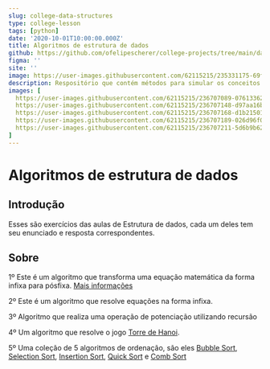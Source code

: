 ```yaml
---
slug: college-data-structures
type: college-lesson
tags: [python]
date: '2020-10-01T10:00:00.000Z'
title: Algoritmos de estrutura de dados
github: https://github.com/ofelipescherer/college-projects/tree/main/data-structures
figma: ''
site: ''
image: https://user-images.githubusercontent.com/62115215/235331175-69f725a0-86a8-48e7-921d-583300d5433b.png
description: Respositório que contém métodos para simular os conceitos de ordenaçãod e itens em conjuntos aprendidos em estrutura de dados.
images: [
  https://user-images.githubusercontent.com/62115215/236707089-07613362-928d-4530-82cb-01e16f5c95a4.png,
  https://user-images.githubusercontent.com/62115215/236707148-d97aa16b-4fbe-4c80-8faf-9d4b8689b051.png,
  https://user-images.githubusercontent.com/62115215/236707168-d1b21501-2379-4be6-8e8b-266039c5eb89.png,
  https://user-images.githubusercontent.com/62115215/236707189-026d96f0-1143-471d-a2af-be6689257ac0.png,
  https://user-images.githubusercontent.com/62115215/236707211-5d6b9b62-6692-40c8-9a5b-2a4ff350355d.png
]
---
```


# Algoritmos de estrutura de dados

## Introdução

Esses são exercícios das aulas de Estrutura de dados, cada um deles tem seu enunciado e resposta correspondentes.

## Sobre

1º Este é um algoritmo que transforma uma equação matemática da forma infixa para pósfixa. [Mais informações](http://www.vision.ime.usp.br/~pmiranda/mac122_2s14/aulas/aula13/aula13.html)

2º Este é um algoritmo que resolve equações na forma infixa.

3º Algoritmo que realiza uma operação de potenciação utilizando recursão

4º Um algoritmo que resolve o jogo [Torre de Hanoi](https://en.wikipedia.org/wiki/Tower_of_Hanoi).

5º Uma coleção de 5 algoritmos de ordenação, são eles [Bubble Sort](https://pt.wikipedia.org/wiki/Bubble_sort), [Selection Sort](https://pt.wikipedia.org/wiki/Selection_sort), [Insertion Sort](https://pt.wikipedia.org/wiki/Insertion_sort), [Quick Sort](https://pt.wikipedia.org/wiki/Quicksort) e [Comb Sort](https://pt.wikipedia.org/wiki/Comb_sort)
